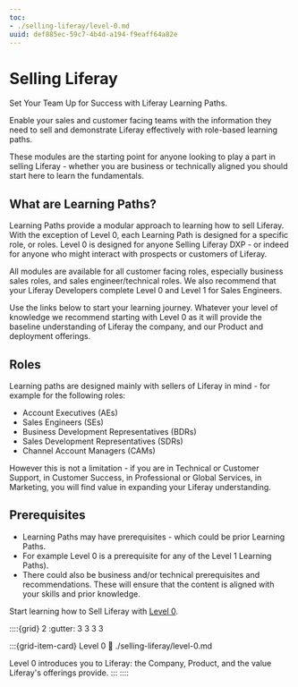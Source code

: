 ```yaml
---
toc:
- ./selling-liferay/level-0.md
uuid: def885ec-59c7-4b4d-a194-f9eaff64a82e
---
```

# Selling Liferay

Set Your Team Up for Success with Liferay Learning Paths.

Enable your sales and customer facing teams with the information they need to sell and demonstrate Liferay effectively with role-based learning paths. 

These modules are the starting point for anyone looking to play a part in selling Liferay - whether you are business or technically aligned you should start here to learn the fundamentals.

## What are Learning Paths?

Learning Paths provide a modular approach to learning how to sell Liferay.  With the exception of Level 0, each Learning Path is designed for a specific role, or roles.  Level 0 is designed for anyone Selling Liferay DXP - or indeed for anyone who might interact with prospects or customers of Liferay.

All modules are available for all customer facing roles, especially business sales roles, and sales engineer/technical roles. We also recommend that your Liferay Developers complete Level 0 and Level 1 for Sales Engineers.

Use the links below to start your learning journey.  Whatever your level of knowledge we recommend starting with Level 0 as it will provide the baseline understanding of Liferay the company, and our Product and deployment offerings.

## Roles

Learning paths are designed mainly with sellers of Liferay in mind - for example for the following roles:
* Account Executives (AEs)
* Sales Engineers (SEs)
* Business Development Representatives (BDRs)
* Sales Development Representatives (SDRs)
* Channel Account Managers (CAMs)

However this is not a limitation - if you are in Technical or Customer Support, in Customer Success, in Professional or Global Services, in Marketing, you will find value in expanding your Liferay understanding.

## Prerequisites
* Learning Paths may have prerequisites - which could be prior Learning Paths.
* For example Level 0 is a prerequisite for any of the Level 1 Learning Paths).
* There could also be business and/or technical prerequisites and recommendations.  These will ensure that the content is aligned with your skills and prior knowledge.

Start learning how to Sell Liferay with [Level 0](./selling-liferay/level-0.md).

::::{grid} 2
:gutter: 3 3 3 3

:::{grid-item-card} Level 0
:link: ./selling-liferay/level-0.md

Level 0 introduces you to Liferay: the Company, Product, and the value Liferay's offerings provide.
:::
::::

